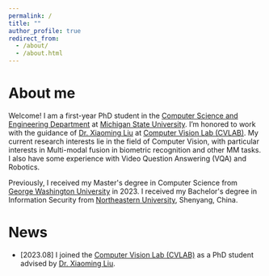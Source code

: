 ```yaml
---
permalink: /
title: ""
author_profile: true
redirect_from: 
  - /about/
  - /about.html
---
```


# About me

Welcome! I am a first-year PhD student in the [Computer Science and Engineering Department](https://engineering.msu.edu/about/departments/cse) at [Michigan State University](https://msu.edu/). I’m honored to work with the guidance of [Dr. Xiaoming Liu](https://www.cse.msu.edu/~liuxm/index2.html) at [Computer Vision Lab (CVLAB)](http://cvlab.cse.msu.edu/). My current research interests lie in the field of Computer Vision, with particular interests in Multi-modal fusion in biometric recognition and other MM tasks. I also have some experience with Video Question Answering (VQA) and Robotics.

Previously, I received my Master's degree in Computer Science from [George Washington University](https://graduate.engineering.gwu.edu/) in 2023. I received my Bachelor's degree in Information Security from [Northeastern University](https://www.neu.edu.cn/), Shenyang, China. 

# News
- [2023.08] I joined the [Computer Vision Lab (CVLAB)](http://cvlab.cse.msu.edu/) as a PhD student advised by [Dr. Xiaoming Liu](https://www.cse.msu.edu/~liuxm/index2.html).

